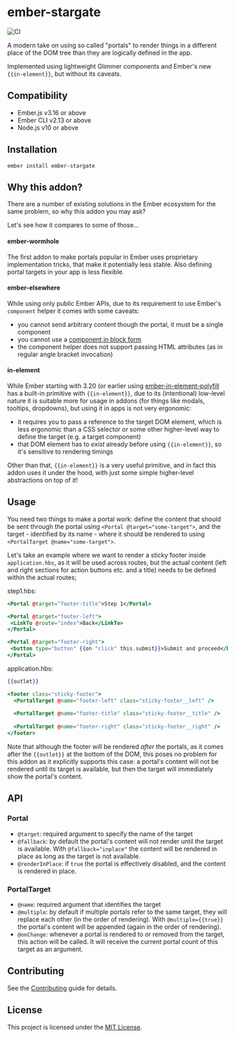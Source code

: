 ember-stargate
==============================================================================

![CI](https://github.com/kaliber5/ember-stargate/workflows/CI/badge.svg)

A modern take on using so called "portals" to render things in a
different place of the DOM tree than they are logically defined in the app.

Implemented using lightweight Glimmer components and Ember's new `{{in-element}}`,
but without its caveats.


Compatibility
------------------------------------------------------------------------------

* Ember.js v3.16 or above
* Ember CLI v2.13 or above
* Node.js v10 or above


Installation
------------------------------------------------------------------------------

```
ember install ember-stargate
```


Why this addon?
------------------------------------------------------------------------------

There are a number of existing solutions in the Ember ecosystem for the same
problem, so why this addon you may ask?

Let's see how it compares to some of those...

#### ember-wormhole

The first addon to make portals popular in Ember uses proprietary implementation 
tricks, that make it potentially less stable. Also defining portal targets in your
app is less flexible.

#### ember-elsewhere

While using only public Ember APIs, due to its requirement to use Ember's 
`component` helper it comes with some caveats:
* you cannot send arbitrary content though the portal, it must be a single component
* you cannot use a [component in block form](https://github.com/ef4/ember-elsewhere/issues/2)
* the component helper does not support passing HTML attributes (as in regular angle bracket invocation)

#### in-element

While Ember starting with 3.20 (or earlier using [ember-in-element-polyfill](https://github.com/ember-polyfills/ember-in-element-polyfill) 
has a built-in primitive with `{{in-element}}`, due to its (intentional) low-level nature it is suitable
more for usage in addons (for things like modals, tooltips, dropdowns), but using it in apps is not very ergonomic:
* it requires you to pass a reference to the target DOM element, which is less ergonomic than a CSS selector or some other
  higher-level way to define the target (e.g. a target component)
* that DOM element has to *exist* already before using `{{in-element}}`, so it's sensitive to rendering timings

Other than that, `{{in-element}}` is a very useful primitive, and in fact this addon uses it under the hood, 
with just some simple higher-level abstractions on top of it! 

Usage
------------------------------------------------------------------------------

You need two things to make a portal work: define the content that should be sent through the portal using
`<Portal @target="some-target">`, and the target - identified by its name - where it should be rendered to 
using `<PortalTarget @name="some-target">`.

Let's take an example where we want to render a sticky footer inside `application.hbs`, as it will be used 
across routes, but the actual content (left and right sections for action buttons etc. and a title) needs 
to be defined within the actual routes;

step1.hbs:
```hbs
<Portal @target="footer-title">Step 1</Portal>

<Portal @target="footer-left">
 <LinkTo @route="index">Back</LinkTo>
</Portal>

<Portal @target="footer-right">
 <button type="button" {{on "click" this.submit}}>Submit and proceed</button>
</Portal>
```

application.hbs:

```hbs
{{outlet}}

<footer class="sticky-footer">
  <PortalTarget @name="footer-left" class="sticky-footer__left" />
  
  <PortalTarget @name="footer-title" class="sticky-footer__title" />
  
  <PortalTarget @name="footer-right" class="sticky-footer__right" />
</footer>
```

Note that although the footer will be rendered *after* the portals, as it comes after the `{{outlet}}` at the
bottom of the DOM, this poses no problem for this addon as it explicitly supports this case: a portal's content 
will not be rendered until its target is available, but then the target will immediately show the portal's content.


API
------------------------------------------------------------------------------

### Portal

* `@target`: required argument to specify the name of the target
* `@fallback`: by default the portal's content will not render until the target is available. 
  With `@fallback="inplace"` the content will be rendered in place as long as the target is not available.
* `@renderInPlace`: if `true` the portal is effectively disabled, and the content is rendered in place.  

### PortalTarget

* `@name`: required argument that identifies the target
* `@multiple`: by default if multiple portals refer to the same target, they will replace each other 
  (in the order of rendering). With `@multiple={{true}}` the portal's content will be appended (again in the order of rendering).
* `@onChange`: whenever a portal is rendered to or removed from the target, this action will be called. It will receive 
  the current portal count of this target as an argument.

Contributing
------------------------------------------------------------------------------

See the [Contributing](CONTRIBUTING.md) guide for details.


License
------------------------------------------------------------------------------

This project is licensed under the [MIT License](LICENSE.md).

